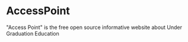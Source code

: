 # AccessPoint
"Access Point" is the free open source informative website about Under Graduation Education
